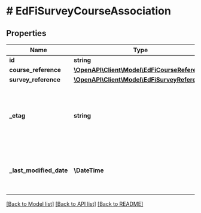 # # EdFiSurveyCourseAssociation

## Properties

Name | Type | Description | Notes
------------ | ------------- | ------------- | -------------
**id** | **string** |  | [optional]
**course_reference** | [**\OpenAPI\Client\Model\EdFiCourseReference**](EdFiCourseReference.md) |  |
**survey_reference** | [**\OpenAPI\Client\Model\EdFiSurveyReference**](EdFiSurveyReference.md) |  |
**_etag** | **string** | A unique system-generated value that identifies the version of the resource. | [optional]
**_last_modified_date** | **\DateTime** | The date and time the resource was last modified. | [optional]

[[Back to Model list]](../../README.md#models) [[Back to API list]](../../README.md#endpoints) [[Back to README]](../../README.md)
